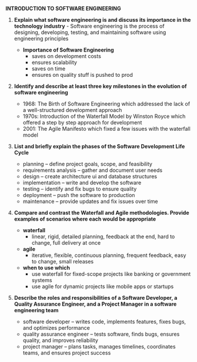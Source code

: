 **INTRODUCTION TO SOFTWARE ENGINEERING**
  1. **Explain what software engineering is and discuss its importance in the technology industry**
    - Software engineering is the process of designing, developing, testing, and maintaining software using engineering principles
       - **Importance of Software Engineering**
         - saves on development costs
         - ensures scalability
         - saves on time
         - ensures on quality stuff is pushed to prod
           
      
  2. **Identify and describe at least three key milestones in the evolution of software engineering**
   
      - 1968: The Birth of Software Engineering which addressed the lack of a well-structured development approach
      - 1970s: Introduction of the Waterfall Model by Winston Royce which offered a step by step approach for development
      - 2001: The Agile Manifesto which fixed a few issues with the waterfall model
      

  4. **List and briefly explain the phases of the Software Development Life Cycle**
      - planning – define project goals, scope, and feasibility
      - requirements analysis – gather and document user needs
      - design – create architecture ui and database structures
      - implementation – write and develop the software
      - testing – identify and fix bugs to ensure quality
      - deployment – push the software to production
      - maintenance – provide updates and fix issues over time
      

  5. **Compare and contrast the Waterfall and Agile methodologies. Provide examples of scenarios where each would be appropriate**
      - **waterfall**
         - linear, rigid, detailed planning, feedback at the end, hard to change, full delivery at once
      - **agile**
         - iterative, flexible, continuous planning, frequent feedback, easy to change, small releases
      - **when to use which**
         - use waterfall for fixed-scope projects like banking or government systems
         - use agile for dynamic projects like mobile apps or startups
     
      
  6. **Describe the roles and responsibilities of a Software Developer, a Quality Assurance Engineer, and a Project Manager in a software engineering team**
      - software developer – writes code, implements features, fixes bugs, and optimizes performance
      - quality assurance engineer – tests software, finds bugs, ensures quality, and improves reliability
      - project manager – plans tasks, manages timelines, coordinates teams, and ensures project success
